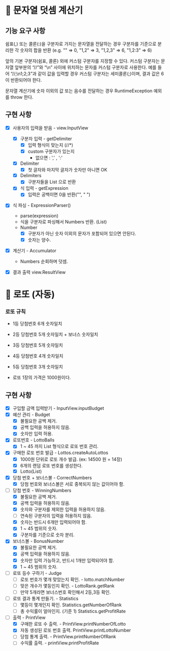# 📌 문자열 덧셈 계산기

## 기능 요구 사항

쉼표(,) 또는 콜론(:)을 구분자로 가지는 문자열을 전달하는 경우 구분자를 기준으로 분리한 각 숫자의 합을 반환 (e.g. "" => 0, "1,2" => 3, "1,2,3"
=> 6, "1,2:3" => 6)

앞의 기본 구분자(쉼표, 콜론) 외에 커스텀 구분자를 지정할 수 있다. 커스텀 구분자는 문자열 앞부분의 “//”와 “\n” 사이에 위치하는 문자를 커스텀 구분자로 사용한다. 예를
들어 “//;\n1;2;3”과 같이 값을 입력할 경우 커스텀 구분자는 세미콜론(;)이며, 결과 값은 6이 반환되어야 한다.

문자열 계산기에 숫자 이외의 값 또는 음수를 전달하는 경우 RuntimeException 예외를 throw 한다.

## 구현 사항

- [X] 사용자의 입력을 받음 - view.InputView
    - [x] 구분자 입력 - getDelimiter
        - [X] 입력 형식이 맞는지 (//*)
        - [X] custom 구분자가 있는지
            - 없으면 : ',' , ':'
    - [X] Delimiter
        - [X] 첫 글자와 마지막 글자가 숫자만 아니면 OK
    - [x] Delimiters
        - [X] 구분자들을 List<String> 으로 반환
    - [X] 식 입력 - getExpression
        - [X] 입력은 공백이면 0을 반환("", " ")

- [X] 식 파싱 - ExpressionParser()
    - parse(expression)
    - 식을 구분자로 파싱해서 Numbers 반환. (List<Number>)
    - Number
        - [X] 구분자가 아닌 숫자 이외의 문자가 포함되어 있으면 안된다.
        - [X] 숫자는 양수.

- [X] 계산기 - Accumulator
    - Numbers 순회하며 덧셈.

- [X] 결과 출력 view.ResultView


# 📌 로또 (자동)
### 로또 규칙
- 1등 당첨번호 6개 숫자일치
- 2등 당첨번호 5개 숫자일치 + 보너스 숫자일치
- 3등 당첨번호 5개 숫자일치
- 4등 당첨번호 4개 숫자일치
- 5등 당첨번호 3개 숫자일치

- 로또 1장의 가격은 1000원이다.

## 구현 사항
- [X] 구입할 금액 입력받기 - InputView.inputBudget
- [X] 예산 관리 - Budget
  - [X] 불필요한 공백 제거.
  - [X] 공백 입력을 허용하지 않음.
  - [X] 숫자만 입력 허용.

- [X] 로또번호 - LottoBalls
  - [X] 1 ~ 45 까지 List<Integer> 형식으로 로또 번호 관리.

- [X] 구매한 로또 번호 발급 - Lottos.createAutoLottos
  - [X] 1000원 단위로 로또 개수 발급. (ex: 14500 원 = 14장)
  - [X] 6개의 랜덤 로또 번호를 생성한다.
  - [X] Lotto(List<Integer>)

- [X] 당첨 번호 + 보너스볼 - CorrectNumbers
  - [X] 당첨 번호와 보너스볼은 서로 중복되지 않는 값이어야 함.
  
- [ ] 당첨 번호  - WinningNumbers 
  - [X] 불필요한 공백 제거.
  - [X] 공백 입력을 허용하지 않음.
  - [X] 숫자와 구분자를 제외한 입력을 허용하지 않음.
  - [ ] 연속된 구분자의 입력을 허용하지 않음.
  - [X] 숫자는 반드시 6개만 입력되어야 함.
  - [X] 1 ~ 45 범위의 숫자.
  - [X] 구분자를 기준으로 숫자 분리.
  
- [X] 보너스볼 - BonusNumber
  - [X] 불필요한 공백 제거.
  - [X] 공백 입력을 허용하지 않음.
  - [X] 숫자만 입력 가능하고, 반드시 1개만 입력되어야 함.
  - [X] 1 ~ 45 범위의 숫자.
    
- [ ] 로또 등수 구하기 - Judge
  - [ ] 로또 번호가 몇개 맞았는지 확인. - lotto.matchNumber
  - [ ] 맞은 개수가 몇등인지 확인. - LottoRank.getRank
  - [ ] 만약 5개라면 보너스번호 확인해서 2등,3등 확인.

- [ ] 로또 결과 통계 만들기. - Statistics
  - [ ] 몇등이 몇개인지 확인. Statistics.getNumberOfRank
  - [ ] 총 수익률이 얼마인지. (기준 1) Statistics.getProfitRate

- [ ] 출력 - PrintView
  - [X] 구매한 로또 수 출력. - PrintView.printNumberOfLotto
  - [X] 자동 생성된 로또 번호 출력. PrintView.printLottoNumber
  - [ ] 당첨 통계 출력. - PrintView.printNumberOfRank
  - [ ] 수익률 출력. - printView.printProfitRate